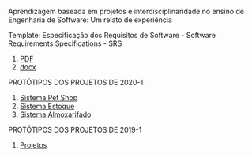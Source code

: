 
Aprendizagem baseada em projetos e interdisciplinaridade no ensino de Engenharia de Software: Um relato de experiência


Template: Especificação dos Requisitos de Software - Software Requirements Specifications - SRS
1. [PDF](https://github.com/RelatoExperienciaES/PBL_RelatoExperiencia/blob/3fdc6083f0f9b31a072d5485ec05aa019d039c1e/SRS-Template.pdf)
2. [docx](https://github.com/RelatoExperienciaES/PBL_RelatoExperiencia/blob/017ea754a8ae4e17f434fcef3220a2a30d47cfe3/SRS%20-%20Template.docx)


PROTÓTIPOS DOS PROJETOS DE 2020-1
1. [Sistema Pet Shop](https://www.figma.com/proto/GXF9Ww6vlaO0KY5eXkzFVS/Pet-Shop?node-id=1%3A41&scaling=scale-down)
2. [Sistema Estoque](https://www.figma.com/file/XSMC2MM0UBu8rPTRas1Gbk/Gerenciamento-Almoxarifado?node-id=7%3A394)
3. [Sistema Almoxarifado](https://www.figma.com/proto/DuOqVQI6B8vKPTEpBVSrqi/IHC?node-id=1%3A3&scaling=contain)

PROTÓTIPOS DOS PROJETOS DE 2019-1

1. [Projetos](https://github.com/RelatoExperienciaES/PBL_RelatoExperiencia/blob/017ea754a8ae4e17f434fcef3220a2a30d47cfe3/Sistema%20%20Consult%C3%B3rio%202019-1.pdf)
